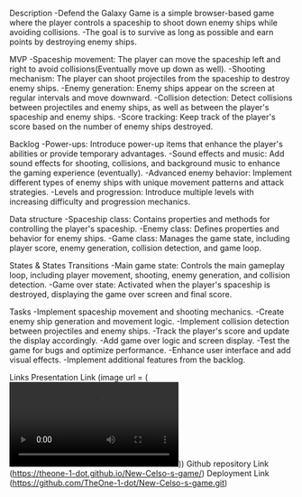 Description
-Defend the Galaxy Game is a simple browser-based game where the player controls a spaceship to shoot down enemy ships while avoiding collisions. -The goal is to survive as long as possible and earn points by destroying enemy ships.

MVP
-Spaceship movement: The player can move the spaceship left and right to avoid collisions(Eventually move up down as well).
-Shooting mechanism: The player can shoot projectiles from the spaceship to destroy enemy ships.
-Enemy generation: Enemy ships appear on the screen at regular intervals and move downward.
-Collision detection: Detect collisions between projectiles and enemy ships, as well as between the player's spaceship and enemy ships.
-Score tracking: Keep track of the player's score based on the number of enemy ships destroyed.


Backlog
-Power-ups: Introduce power-up items that enhance the player's abilities or provide temporary advantages.
-Sound effects and music: Add sound effects for shooting, collisions, and background music to enhance the gaming experience (eventually).
-Advanced enemy behavior: Implement different types of enemy ships with unique movement patterns and attack strategies.
-Levels and progression: Introduce multiple levels with increasing difficulty and progression mechanics.

Data structure
-Spaceship class: Contains properties and methods for controlling the player's spaceship.
-Enemy class: Defines properties and behavior for enemy ships.
-Game class: Manages the game state, including player score, enemy generation, collision detection, and game loop.


States & States Transitions
-Main game state: Controls the main gameplay loop, including player movement, shooting, enemy generation, and collision detection.
-Game over state: Activated when the player's spaceship is destroyed, displaying the game over screen and final score.


Tasks
-Implement spaceship movement and shooting mechanics.
-Create enemy ship generation and movement logic.
-Implement collision detection between projectiles and enemy ships.
-Track the player's score and update the display accordingly.
-Add game over logic and screen display.
-Test the game for bugs and optimize performance.
-Enhance user interface and add visual effects.
-Implement additional features from the backlog.


Links
Presentation Link 
(image url = (<video controls src="Defend the Galaxy-1.mp4" title="Presentation"></video>))
Github repository Link 
(https://theone-1-dot.github.io/New-Celso-s-game/)
Deployment Link 
(https://github.com/TheOne-1-dot/New-Celso-s-game.git)